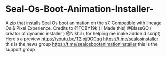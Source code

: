 # Seal-Os-Boot-Animation-Installer-
A zip that installs Seal Os boot animation on the s7.
Compatible with lineage Os & Pixel Experience.
Credits to
@TOBY19k ( I Made this)
@BlassGO ( creator of dynamic installer )
@Nikhil ( for helping me make addon.d script)
Here's a preview https://youtu.be/T2lpjj9OCqg
https://t.me/sealosinstaller this is the news group 
https://t.me/sealosbootanimationinstaller this is the support group
